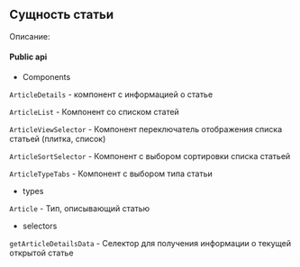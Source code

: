 ## Сущность статьи

Описание:

#### Public api

-   Components

`ArticleDetails` - компонент с информацией о статье

`ArticleList` - Компонент со списком статей

`ArticleViewSelector` - Компонент переключатель отображения списка статьей (плитка, список)

`ArticleSortSelector` - Компонент с выбором сортировки списка статьей

`ArticleTypeTabs` - Компонент с выбором типа статьи

-   types

`Article` - Тип, описывающий статью

-   selectors

`getArticleDetailsData` - Селектор для получения информации о текущей открытой статье
